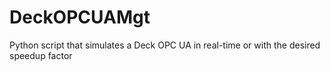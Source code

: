 # DeckOPCUAMgt
Python script that simulates a Deck OPC UA in real-time or with the desired speedup factor
